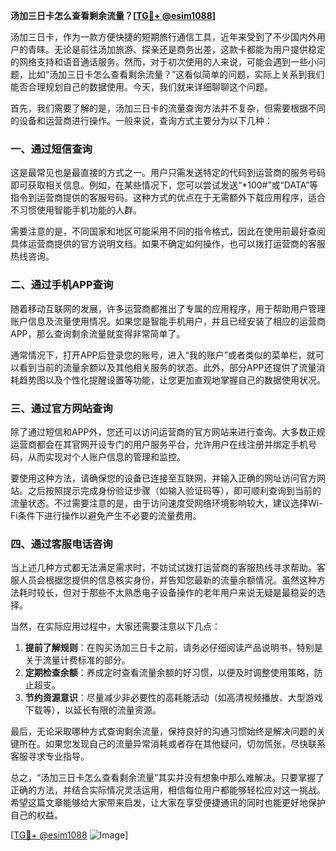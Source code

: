 **汤加三日卡怎么查看剩余流量？[[TG💪+ @esim1088](https://t.me/s/esim1088)]**

汤加三日卡，作为一款方便快捷的短期旅行通信工具，近年来受到了不少国内外用户的青睐。无论是前往汤加旅游、探亲还是商务出差，这款卡都能为用户提供稳定的网络支持和语音通话服务。然而，对于初次使用的人来说，可能会遇到一些小问题，比如“汤加三日卡怎么查看剩余流量？”这看似简单的问题，实际上关系到我们能否合理规划自己的数据使用。今天，我们就来详细聊聊这个问题。

首先，我们需要了解的是，汤加三日卡的流量查询方法并不复杂，但需要根据不同的设备和运营商进行操作。一般来说，查询方式主要分为以下几种：

### 一、通过短信查询
这是最常见也是最直接的方式之一。用户只需发送特定的代码到运营商的服务号码即可获取相关信息。例如，在某些情况下，您可以尝试发送“*100#”或“DATA”等指令到运营商提供的客服号码。这种方式的优点在于无需额外下载应用程序，适合不习惯使用智能手机功能的人群。

需要注意的是，不同国家和地区可能采用不同的指令格式，因此在使用前最好查阅具体运营商提供的官方说明文档。如果不确定如何操作，也可以拨打运营商的客服热线咨询。

### 二、通过手机APP查询
随着移动互联网的发展，许多运营商都推出了专属的应用程序，用于帮助用户管理账户信息及流量使用情况。如果您是智能手机用户，并且已经安装了相应的运营商APP，那么查询剩余流量就变得非常简单了。

通常情况下，打开APP后登录您的账号，进入“我的账户”或者类似的菜单栏，就可以看到当前的流量余额以及其他相关服务的状态。此外，部分APP还提供了流量消耗趋势图以及个性化提醒设置等功能，让您更加直观地掌握自己的数据使用状况。

### 三、通过官方网站查询
除了通过短信和APP外，您还可以访问运营商的官方网站来进行查询。大多数正规运营商都会在其官网开设专门的用户服务平台，允许用户在线注册并绑定手机号码，从而实现对个人账户信息的管理和监控。

要使用这种方法，请确保您的设备已连接至互联网，并输入正确的网址访问官方网站。之后按照提示完成身份验证步骤（如输入验证码等），即可顺利查询到当前的流量状态。不过需要注意的是，由于访问速度受网络环境影响较大，建议选择Wi-Fi条件下进行操作以避免产生不必要的流量费用。

### 四、通过客服电话咨询
当上述几种方式都无法满足需求时，不妨试试拨打运营商的客服热线寻求帮助。客服人员会根据您提供的信息核实身份，并告知您最新的流量余额情况。虽然这种方法耗时较长，但对于那些不太熟悉电子设备操作的老年用户来说无疑是最稳妥的选择。

当然，在实际应用过程中，大家还需要注意以下几点：
1. **提前了解规则**：在购买汤加三日卡之前，请务必仔细阅读产品说明书，特别是关于流量计费标准的部分。
2. **定期检查余额**：养成定时查看流量余额的好习惯，以便及时调整使用策略，防止超支。
3. **节约资源意识**：尽量减少非必要性的高耗能活动（如高清视频播放、大型游戏下载等），以延长有限的流量资源。

最后，无论采取哪种方式查询剩余流量，保持良好的沟通习惯始终是解决问题的关键所在。如果您发现自己的流量异常消耗或者存在其他疑问，切勿慌张，尽快联系客服寻求专业指导。

总之，“汤加三日卡怎么查看剩余流量”其实并没有想象中那么难解决。只要掌握了正确的方法，并结合实际情况灵活运用，相信每位用户都能够轻松应对这一挑战。希望这篇文章能够给大家带来启发，让大家在享受便捷通讯的同时也能更好地保护自己的权益。

[[TG💪+ @esim1088](https://t.me/s/esim1088) ![Image](https://i.postimg.cc/4NQfJmqS/Snipaste-2025-05-13-00-14-12.png)]